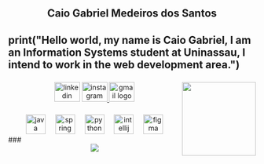 <br clear="both">

<h2 align="center">Caio Gabriel Medeiros dos Santos</h2>

###

<h2 align="left">print("Hello world, my name is Caio Gabriel, I am an Information Systems student at Uninassau, I intend to work in the web development area.")</h2>

###

<img align="right" height="150" src="https://media3.giphy.com/media/v1.Y2lkPTc5MGI3NjExM2lpbXFnaTdjN2J4NTZoZzQxdnNsMmx4ZHh6cmJpcHIzcm0zMnZ0diZlcD12MV9pbnRlcm5hbF9naWZfYnlfaWQmY3Q9Zw/pqFbHWj0vRqmY/giphy.gif"  />

###

<div align="center">
  <img src="https://raw.githubusercontent.com/maurodesouza/profile-readme-generator/master/src/assets/icons/social/linkedin/default.svg" width="52" height="40" alt="linkedin logo"  />
  <a href=" https://www.instagram.com/c_caiosantos?igsh=MTQ4eTUxbm80ZWVieg==" target="_blank">
    <img src="https://raw.githubusercontent.com/maurodesouza/profile-readme-generator/master/src/assets/icons/social/instagram/default.svg" width="52" height="40" alt="instagram logo"  />
  </a>
  <a href="c.caiogsantos@gmail.com" target="_blank">
    <img src="https://raw.githubusercontent.com/maurodesouza/profile-readme-generator/master/src/assets/icons/social/gmail/default.svg" width="52" height="40" alt="gmail logo"  />
  </a>
</div>

###

<div align="center">
  <img src="https://cdn.jsdelivr.net/gh/devicons/devicon/icons/java/java-original.svg" height="40" alt="java logo"  />
  <img width="12" />
  <img src="https://cdn.jsdelivr.net/gh/devicons/devicon/icons/spring/spring-original.svg" height="40" alt="spring logo"  />
  <img width="12" />
  <img src="https://cdn.jsdelivr.net/gh/devicons/devicon/icons/python/python-original.svg" height="40" alt="python logo"  />
  <img width="12" />
  <img src="https://cdn.jsdelivr.net/gh/devicons/devicon/icons/intellij/intellij-original.svg" height="40" alt="intellij logo"  />
  <img width="12" />
  <img src="https://cdn.jsdelivr.net/gh/devicons/devicon/icons/figma/figma-original.svg" height="40" alt="figma logo"  />
</div>
###

<div align="center"><img src="https://github-readme-stats.vercel.app/api?username=ccaiosantos&show_icons=true&count_private=true&hide_border=true" align="center" /></div>  

<br/>  

###
